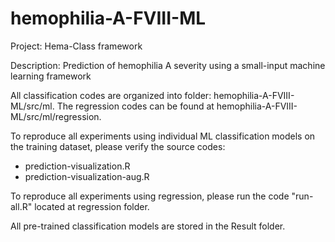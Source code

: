 # hemophilia-A-FVIII-ML

Project: Hema-Class framework

Description: Prediction of hemophilia A severity using a small-input machine learning framework

All classification codes are organized into folder: hemophilia-A-FVIII-ML/src/ml.
The regression codes can be found at hemophilia-A-FVIII-ML/src/ml/regression.

To reproduce all experiments using individual ML classification models on the training dataset, please verify the source codes: 
- prediction-visualization.R
- prediction-visualization-aug.R

To reproduce all experiments using regression, please run the code "run-all.R" located at regression folder.

All pre-trained classification models are stored in the Result folder.
